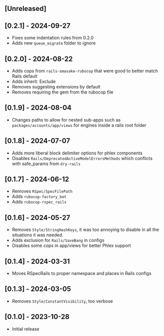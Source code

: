 ## [Unreleased]

## [0.2.1] - 2024-09-27

- Fixes some indentation rules from 0.2.0
- Adds new `queue_migrate` folder to ignore

## [0.2.0] - 2024-08-22

- Adds cops from `rails-omasake-rubocop` that were good to better match Rails
  default
- Adds inherit: Exclude
- Removes suggesting extensions by default
- Removes requiring the gem from the rubocop file

## [0.1.9] - 2024-08-04

- Changes paths to allow for nested sub-apps such as
  `packages/accounts/app/views` for engines inside a rails root folder

## [0.1.8] - 2024-07-07

- Adds more liberal block delimiter options for phlex components
- Disables `Rails/DeprecatedActiveModelErrorsMethods` which conflicts with
  safe_params from `dry-rails`

## [0.1.7] - 2024-06-12

- Removes `RSpec/SpecFilePath`
- Adds `rubocop-factory_bot`
- Adds `rubocop-rspec_rails`

## [0.1.6] - 2024-05-27

- Removes `Style/StringHashKeys`, it was too annoying to disable in all the
  situations it was needed.
- Adds exclusion for `Rails/SaveBang` in configs
- Disables some cops in app/views for better Phlex support

## [0.1.4] - 2024-03-31

- Moves RSpecRails to proper namespace and places in Rails configs

## [0.1.3] - 2024-03-05

- Removes `Style/ConstantVisibility`, too verbose

## [0.1.0] - 2023-10-28

- Initial release


